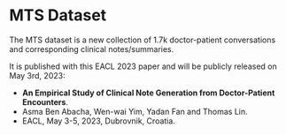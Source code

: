 <h1>  MTS Dataset  </h1>

The MTS dataset is a new collection of 1.7k doctor-patient conversations and corresponding clinical notes/summaries.

It is published with this EACL 2023 paper and will be publicly released on May 3rd, 2023:

- **An Empirical Study of Clinical Note Generation from Doctor-Patient Encounters**. 
- Asma Ben Abacha, Wen-wai Yim, Yadan Fan and Thomas Lin. 
- EACL, May 3-5, 2023, Dubrovnik, Croatia. 


